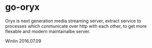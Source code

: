 # go-oryx

Oryx is next generation media streaming server, extract service to processes which conmunicate over http with each other, to get more flexable and modern maintainalbe server.

Winlin 2016.07.09


